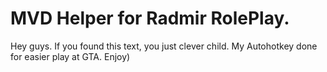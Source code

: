 # MVD Helper for Radmir RolePlay.

Hey guys. If you found this text, you just clever child. My Autohotkey done for easier play at GTA. Enjoy)
